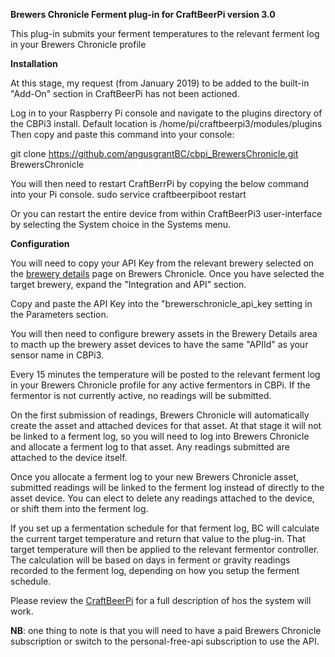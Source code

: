 <strong>Brewers Chronicle Ferment plug-in for CraftBeerPi version 3.0</strong>

This plug-in submits your ferment temperatures to the relevant ferment log in your Brewers Chronicle profile

<strong>Installation</strong>

At this stage, my request (from January 2019) to be added to the built-in "Add-On" section in CraftBeerPi has not been actioned.

Log in to your Raspberry Pi console and navigate to the plugins directory of the CBPi3 install.
Default location is /home/pi/craftbeerpi3/modules/plugins
Then copy and paste this command into your console:

git clone https://github.com/angusgrantBC/cbpi_BrewersChronicle.git BrewersChronicle

You will then need to restart CraftBerrPi by copying the below command into your Pi console.
sudo service craftbeerpiboot restart

Or you can restart the entire device from within CraftBeerPi3 user-interface by selecting the System choice in the Systems menu.

<strong>Configuration</strong>

You will need to copy your API Key from the relevant brewery selected on the <A href="https://brewerschronicle.com/BreweryDetails">brewery details</a> page on Brewers Chronicle. Once you have selected the target brewery, expand the "Integration and API" section.

Copy and paste the API Key into the "brewerschronicle_api_key setting in the Parameters section.

You will then need to configure brewery assets in the Brewery Details area to macth up the brewery asset devices to have the same "APIId" as your sensor name in CBPi3. <!--You can view further documentation in the <a href="">Brewery Assets</a> knowledge base article-->

Every 15 minutes the temperature will be posted to the relevant ferment log in your Brewers Chronicle profile for any active fermentors in CBPi. If the fermentor is not currently active, no readings will be submitted.

On the first submission of readings, Brewers Chronicle will automatically create the asset and attached devices for that asset. At that stage it will not be linked to a ferment log, so you will need to log into Brewers Chronicle and allocate a ferment log to that asset. Any readings submitted are attached to the device itself.

Once you allocate a ferment log to your new Brewers Chronicle asset, submitted readings will be linked to the ferment log instead of directly to the asset device. You can elect to delete any readings attached to the device, or shift them into the ferment log.

If you set up a fermentation schedule for that ferment log, BC will calculate the current target temperature and return that value to the plug-in. That target temperature will then be applied to the relevant fermentor controller. The calculation will be based on days in ferment or gravity readings recorded to the ferment log, depending on how you setup the ferment schedule.

Please review the <a href="https://brewerschronicle.com/KB/ViewArticle/2019/8/craftbeerpi3">CraftBeerPi</a> for a full description of hos the system will work.

<strong>NB</strong>: one thing to note is that you will need to have a paid Brewers Chronicle subscription or switch to the personal-free-api subscription to use the API.
